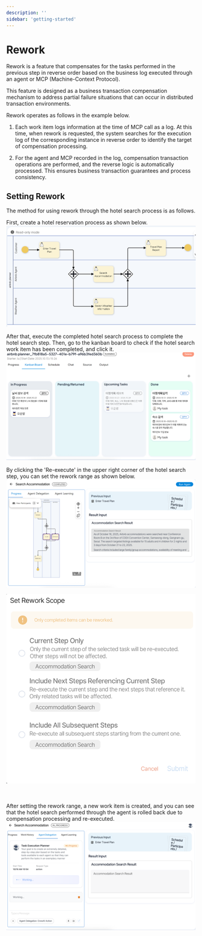 ```yaml
---
description: ''
sidebar: 'getting-started'
---
```


# Rework

Rework is a feature that compensates for the tasks performed in the previous step in reverse order based on the business log executed through an agent or MCP (Machine-Context Protocol).

This feature is designed as a business transaction compensation mechanism to address partial failure situations that can occur in distributed transaction environments.

Rework operates as follows in the example below.

1) Each work item logs information at the time of MCP call as a log. At this time, when rework is requested, the system searches for the execution log of the corresponding instance in reverse order to identify the target of compensation processing.

2) For the agent and MCP recorded in the log, compensation transaction operations are performed, and the reverse logic is automatically processed. This ensures business transaction guarantees and process consistency.

## Setting Rework
The method for using rework through the hotel search process is as follows.

First, create a hotel reservation process as shown below.
![](../../../uengine-image/process-gpt/en/reference/reference-1.png)<br>

After that, execute the completed hotel search process to complete the hotel search step. Then, go to the kanban board to check if the hotel search work item has been completed, and click it.
![](../../../uengine-image/process-gpt/en/rework/rework-1.png)<br>

By clicking the 'Re-execute' in the upper right corner of the hotel search step, you can set the rework range as shown below.<br>
![](../../../uengine-image/process-gpt/en/rework/rework-2.png)<br>

![](../../../uengine-image/process-gpt/en/rework/rework-3.png)<br>
<Rework Range Specification><br><br>

After setting the rework range, a new work item is created, and you can see that the hotel search performed through the agent is rolled back due to compensation processing and re-executed.
![](../../../uengine-image/process-gpt/en/rework/rework-3.5.png)<br>